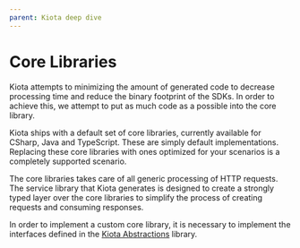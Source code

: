```yaml
---
parent: Kiota deep dive
---
```


# Core Libraries

Kiota attempts to minimizing the amount of generated code to decrease processing time and reduce the binary footprint of the SDKs. In order to achieve this, we attempt to put as much code as a possible into the core library.

Kiota ships with a default set of core libraries, currently available for CSharp, Java and TypeScript.  These are simply default implementations. Replacing these core libraries with ones optimized for your scenarios is a completely supported scenario.

The core libraries takes care of all generic processing of HTTP requests. The service library that Kiota generates is designed to create a strongly typed layer over the core libraries to simplify the process of creating requests and consuming responses.

In order to implement a custom core library, it is necessary to implement the interfaces defined in the [Kiota Abstractions](kiotaabstractions.md) library.
